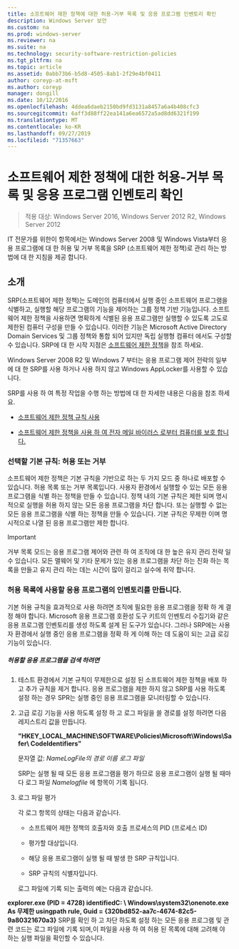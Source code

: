 ```yaml
---
title: 소프트웨어 제한 정책에 대한 허용-거부 목록 및 응용 프로그램 인벤토리 확인
description: Windows Server 보안
ms.custom: na
ms.prod: windows-server
ms.reviewer: na
ms.suite: na
ms.technology: security-software-restriction-policies
ms.tgt_pltfrm: na
ms.topic: article
ms.assetid: 0abb73b6-b5d8-4505-8ab1-2f29e4bf0411
author: coreyp-at-msft
ms.author: coreyp
manager: dongill
ms.date: 10/12/2016
ms.openlocfilehash: 4ddea6daeb2150bd9fd3131a8457a6a4b408cfc3
ms.sourcegitcommit: 6aff3d88ff22ea141a6ea6572a5ad8dd6321f199
ms.translationtype: MT
ms.contentlocale: ko-KR
ms.lasthandoff: 09/27/2019
ms.locfileid: "71357663"
---
```

# <a name="determine-allow-deny-list-and-application-inventory-for-software-restriction-policies"></a>소프트웨어 제한 정책에 대한 허용-거부 목록 및 응용 프로그램 인벤토리 확인

>적용 대상: Windows Server 2016, Windows Server 2012 R2, Windows Server 2012

IT 전문가를 위한이 항목에서는 Windows Server 2008 및 Windows Vista부터 응용 프로그램에 대 한 허용 및 거부 목록을 SRP (소프트웨어 제한 정책)로 관리 하는 방법에 대 한 지침을 제공 합니다.

## <a name="introduction"></a>소개
SRP(소프트웨어 제한 정책)는 도메인의 컴퓨터에서 실행 중인 소프트웨어 프로그램을 식별하고, 실행할 해당 프로그램의 기능을 제어하는 그룹 정책 기반 기능입니다. 소프트웨어 제한 정책을 사용하면 명확하게 식별된 응용 프로그램만 실행할 수 있도록 고도로 제한된 컴퓨터 구성을 만들 수 있습니다. 이러한 기능은 Microsoft Active Directory Domain Services 및 그룹 정책와 통합 되어 있지만 독립 실행형 컴퓨터 에서도 구성할 수 있습니다. SRP에 대 한 시작 지점은 [소프트웨어 제한 정책](software-restriction-policies.md)을 참조 하세요.

Windows Server 2008 R2 및 Windows 7 부터는 응용 프로그램 제어 전략의 일부에 대 한 SRP를 사용 하거나 사용 하지 않고 Windows AppLocker를 사용할 수 있습니다.

SRP를 사용 하 여 특정 작업을 수행 하는 방법에 대 한 자세한 내용은 다음을 참조 하세요.

-   [소프트웨어 제한 정책 규칙 사용](work-with-software-restriction-policies-rules.md)

-   [소프트웨어 제한 정책을 사용 하 여 전자 메일 바이러스 로부터 컴퓨터를 보호 합니다.](use-software-restriction-policies-to-help-protect-your-computer-against-an-email-virus.md)

### <a name="what-default-rule-to-choose-allow-or-deny"></a>선택할 기본 규칙: 허용 또는 거부
소프트웨어 제한 정책은 기본 규칙을 기반으로 하는 두 가지 모드 중 하나로 배포할 수 있습니다. 허용 목록 또는 거부 목록입니다. 사용자 환경에서 실행할 수 있는 모든 응용 프로그램을 식별 하는 정책을 만들 수 있습니다. 정책 내의 기본 규칙은 제한 되며 명시적으로 실행을 허용 하지 않는 모든 응용 프로그램을 차단 합니다. 또는 실행할 수 없는 모든 응용 프로그램을 식별 하는 정책을 만들 수 있습니다. 기본 규칙은 무제한 이며 명시적으로 나열 된 응용 프로그램만 제한 합니다.

> [!IMPORTANT]
> 거부 목록 모드는 응용 프로그램 제어와 관련 하 여 조직에 대 한 높은 유지 관리 전략 일 수 있습니다. 모든 맬웨어 및 기타 문제가 있는 응용 프로그램을 차단 하는 진화 하는 목록을 만들고 유지 관리 하는 데는 시간이 많이 걸리고 실수에 취약 합니다.

### <a name="create-an-inventory-of-your-applications-for-the-allow-list"></a>허용 목록에 사용할 응용 프로그램의 인벤토리를 만듭니다.
기본 허용 규칙을 효과적으로 사용 하려면 조직에 필요한 응용 프로그램을 정확 하 게 결정 해야 합니다. Microsoft 응용 프로그램 호환성 도구 키트의 인벤토리 수집기와 같은 응용 프로그램 인벤토리를 생성 하도록 설계 된 도구가 있습니다. 그러나 SRP에는 사용자 환경에서 실행 중인 응용 프로그램을 정확 하 게 이해 하는 데 도움이 되는 고급 로깅 기능이 있습니다.

##### <a name="to-discover-which-applications-to-allow"></a>허용할 응용 프로그램을 검색 하려면

1.  테스트 환경에서 기본 규칙이 무제한으로 설정 된 소프트웨어 제한 정책을 배포 하 고 추가 규칙을 제거 합니다. 응용 프로그램을 제한 하지 않고 SRP를 사용 하도록 설정 하는 경우 SPR는 실행 중인 응용 프로그램을 모니터링할 수 있습니다.

2.  고급 로깅 기능을 사용 하도록 설정 하 고 로그 파일을 쓸 경로를 설정 하려면 다음 레지스트리 값을 만듭니다.

    **"HKEY_LOCAL_MACHINE\SOFTWARE\Policies\Microsoft\Windows\Safer\ CodeIdentifiers"**

    문자열 값: *NameLogFile의 경로 이름 로그 파일*

    SRP는 실행 될 때 모든 응용 프로그램을 평가 하므로 응용 프로그램이 실행 될 때마다 로그 파일 *Namelogfile* 에 항목이 기록 됩니다.

3.  로그 파일 평가

    각 로그 항목의 상태는 다음과 같습니다.

    -   소프트웨어 제한 정책의 호출자와 호출 프로세스의 PID (프로세스 ID)

    -   평가할 대상입니다.

    -   해당 응용 프로그램이 실행 될 때 발생 한 SRP 규칙입니다.

    -   SRP 규칙의 식별자입니다.

    로그 파일에 기록 되는 출력의 예는 다음과 같습니다.

**explorer.exe (PID = 4728) identifiedC: \ Windows\system32\onenote.exe As 무제한 usingpath rule, Guid = {320bd852-aa7c-4674-82c5-9a80321670a3}**    SRP를 확인 하 고 차단 하도록 설정 하는 모든 응용 프로그램 및 관련 코드는 로그 파일에 기록 되며,이 파일을 사용 하 여 허용 된 목록에 대해 고려해 야 하는 실행 파일을 확인할 수 있습니다.


